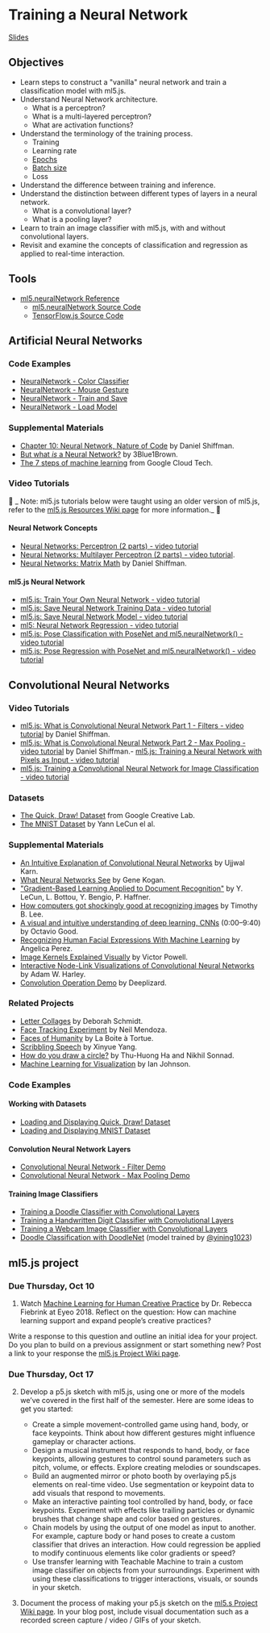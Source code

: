 # Training a Neural Network

[Slides](https://docs.google.com/presentation/d/1Jj3fOZFh_aZ2H4IOUcZts1OanU3bBMaN3zZDLEyRnno/edit?usp=sharing)

## Objectives

- Learn steps to construct a "vanilla" neural network and train a classification model with ml5.js.
- Understand Neural Network architecture.
  - What is a perceptron?
  - What is a multi-layered perceptron?
  - What are activation functions?
- Understand the terminology of the training process.
  - Training
  - Learning rate
  - [Epochs](https://docs.ml5js.org/#/learn/ml5-glossary?id=epochs)
  - [Batch size](https://docs.ml5js.org/#/learn/ml5-glossary?id=batch-size)
  - Loss
- Understand the difference between training and inference.
- Understand the distinction between different types of layers in a neural network.
  - What is a convolutional layer?
  - What is a pooling layer?
- Learn to train an image classifier with ml5.js, with and without convolutional layers.
- Revisit and examine the concepts of classification and regression as applied to real-time interaction.

## Tools

- [ml5.neuralNetwork Reference](https://docs.ml5js.org/#/reference/neural-network)
  - [ml5.neuralNetwork Source Code](https://github.com/ml5js/ml5-next-gen/tree/main/src/NeuralNetwork)
  - [TensorFlow.js Source Code](https://github.com/tensorflow/tfjs)

## Artificial Neural Networks

### Code Examples

- [NeuralNetwork - Color Classifier](https://editor.p5js.org/ml5/sketches/eGHBdmCLe)
- [NeuralNetwork - Mouse Gesture](https://editor.p5js.org/ml5/sketches/FdXAgrA3N)
- [NeuralNetwork - Train and Save](https://editor.p5js.org/ml5/sketches/rR51vvi-u)
- [NeuralNetwork - Load Model](https://editor.p5js.org/ml5/sketches/U-aljtx7x)

### Supplemental Materials

- [Chapter 10: Neural Network, Nature of Code](https://natureofcode.com/book/chapter-10-neural-networks/) by Daniel Shiffman.
- [But what _is_ a Neural Network?](https://youtu.be/aircAruvnKk?list=PLZHQObOWTQDNU6R1_67000Dx_ZCJB-3pi) by 3Blue1Brown.
- [The 7 steps of machine learning](https://www.youtube.com/watch?v=nKW8Ndu7Mjw) from Google Cloud Tech.

### Video Tutorials

🚨 _ Note: ml5.js tutorials below were taught using an older version of ml5.js, refer to the [ml5.js Resources Wiki page](https://github.com/jackbdu/Intro-ML-Arts-IMA-Summer24/wiki/ml5.js-Resources) for more information._ 🚨

#### Neural Network Concepts

- [Neural Networks: Perceptron (2 parts) - video tutorial](https://thecodingtrain.com/tracks/neural-networks/neural-networks/2-perceptron-part-1)
- [Neural Networks: Multilayer Perceptron (2 parts) - video tutorial](https://thecodingtrain.com/tracks/neural-networks/neural-networks/4-multilayer-perceptron-part-1).
- [Neural Networks: Matrix Math](https://thecodingtrain.com/tracks/neural-networks/neural-networks/6-matrix-math-basics) by Daniel Shiffman.

#### ml5.js Neural Network

- [ml5.js: Train Your Own Neural Network - video tutorial](https://thecodingtrain.com/tracks/ml5js-beginners-guide/ml5/6-train-your-own-neural-network/1-train-the-model)
- [ml5.js: Save Neural Network Training Data - video tutorial](https://thecodingtrain.com/tracks/ml5js-beginners-guide/ml5/6-train-your-own-neural-network/2-save-data)
- [ml5.js: Save Neural Network Model - video tutorial](https://thecodingtrain.com/tracks/ml5js-beginners-guide/ml5/6-train-your-own-neural-network/3-save-model)
- [ml5: Neural Network Regression - video tutorial](https://thecodingtrain.com/tracks/ml5js-beginners-guide/ml5/6-train-your-own-neural-network/4-regression)
- [ml5.js: Pose Classification with PoseNet and ml5.neuralNetwork() - video tutorial](https://thecodingtrain.com/tracks/ml5js-beginners-guide/ml5/7-posenet/2-pose-classifier)
- [ml5.js: Pose Regression with PoseNet and ml5.neuralNetwork() - video tutorial](https://thecodingtrain.com/tracks/ml5js-beginners-guide/ml5/7-posenet/3-pose-regression)

## Convolutional Neural Networks

### Video Tutorials

- [ml5.js: What is Convolutional Neural Network Part 1 - Filters - video tutorial](https://youtu.be/qPKsVAI_W6M) by Daniel Shiffman.
- [ml5.js: What is Convolutional Neural Network Part 2 - Max Pooling - video tutorial](https://youtu.be/pRWq_mtuppU) by Daniel Shiffman.- [ml5.js: Training a Neural Network with Pixels as Input - video tutorial](https://www.youtube.com/watch?v=UaKab6h9Z0I)
- [ml5.js: Training a Convolutional Neural Network for Image Classification - video tutorial](https://www.youtube.com/watch?v=hWurN0XhzLY)

### Datasets

- [The Quick, Draw! Dataset](https://github.com/googlecreativelab/quickdraw-dataset) from Google Creative Lab.
- [The MNIST Dataset](https://yann.lecun.com/exdb/mnist/) by Yann LeCun el al.

### Supplemental Materials

- [An Intuitive Explanation of Convolutional Neural Networks](https://ujjwalkarn.me/2016/08/11/intuitive-explanation-convnets/) by Ujjwal Karn.
- [What Neural Networks See](https://experiments.withgoogle.com/what-neural-nets-see) by Gene Kogan.
- ["Gradient-Based Learning Applied to Document Recognition"](http://yann.lecun.com/exdb/publis/pdf/lecun-01a.pdf) by Y. LeCun, L. Bottou, Y. Bengio, P. Haffner.
- [How computers got shockingly good at recognizing images](https://arstechnica.com/science/2018/12/how-computers-got-shockingly-good-at-recognizing-images/) by Timothy B. Lee.
- [A visual and intuitive understanding of deep learning, CNNs](https://www.youtube.com/watch?v=Oqm9vsf_hvU) (0:00–9:40) by Octavio Good.
- [Recognizing Human Facial Expressions With Machine Learning](https://thoughtworksarts.io/blog/recognizing-facial-expressions-machine-learning/) by Angelica Perez.
- [Image Kernels Explained Visually](http://setosa.io/ev/image-kernels/) by Victor Powell.
- [Interactive Node-Link Visualizations of Convolutional Neural Networks](https://adamharley.com/nn_vis/) by Adam W. Harley.
- [Convolution Operation Demo](https://deeplizard.com/resource/pavq7noze2) by Deeplizard.

### Related Projects

- [Letter Collages](http://frauzufall.de/en/2017/google-quick-draw/) by Deborah Schmidt.
- [Face Tracking Experiment](https://www.instagram.com/p/BUU8TuQD6_v/) by Neil Mendoza.
- [Faces of Humanity](http://project.laboiteatortue.com/facesofhumanity/) by La Boite à Tortue.
- [Scribbling Speech](http://xinyue.de/scribbling-speech.html) by Xinyue Yang.
- [How do you draw a circle?](https://qz.com/994486/the-way-you-draw-circles-says-a-lot-about-you/) by Thu-Huong Ha and Nikhil Sonnad.
- [Machine Learning for Visualization](https://medium.com/@enjalot/machine-learning-for-visualization-927a9dff1cab) by Ian Johnson.

### Code Examples

#### Working with Datasets

- [Loading and Displaying Quick, Draw! Dataset](https://editor.p5js.org/jackbdu/sketches/UC_KqRr121)
- [Loading and Displaying MNIST Dataset](https://editor.p5js.org/jackbdu/sketches/E1Bb3KmLl)

#### Convolution Neural Network Layers

- [Convolutional Neural Network - Filter Demo](https://editor.p5js.org/codingtrain/sketches/BN1lE-gyl)
- [Convolutional Neural Network - Max Pooling Demo](https://editor.p5js.org/codingtrain/sketches/GMRfsK7Wn)

#### Training Image Classifiers

- [Training a Doodle Classifier with Convolutional Layers](https://editor.p5js.org/jackbdu/sketches/Id2cg4UQL)
- [Training a Handwritten Digit Classifier with Convolutional Layers](https://editor.p5js.org/jackbdu/sketches/ab7lfmRyH)
- [Training a Webcam Image Classifier with Convolutional Layers](https://editor.p5js.org/jackbdu/sketches/7Y6VDvUO6)
- [Doodle Classification with DoodleNet](https://editor.p5js.org/jackbdu/sketches/ts3fuRZGW) (model trained by [@yining1023](https://github.com/yining1023))

## ml5.js project

### Due Thursday, Oct 10

1. Watch [Machine Learning for Human Creative Practice](https://vimeo.com/287094397) by Dr. Rebecca Fiebrink at Eyeo 2018. Reflect on the question: How can machine learning support and expand people’s creative practices?

Write a response to this question and outline an initial idea for your project. Do you plan to build on a previous assignment or start something new? Post a link to your response the [ml5.js Project Wiki page](https://github.com/ml5js/Intro-ML-Arts-IMA-F24/wiki/ml5.js-Project).

### Due Thursday, Oct 17

2. Develop a p5.js sketch with ml5.js, using one or more of the models we’ve covered in the first half of the semester. Here are some ideas to get you started:

   - Create a simple movement-controlled game using hand, body, or face keypoints. Think about how different gestures might influence gameplay or character actions.
   - Design a musical instrument that responds to hand, body, or face keypoints, allowing gestures to control sound parameters such as pitch, volume, or effects. Explore creating melodies or soundscapes.
   - Build an augmented mirror or photo booth by overlaying p5.js elements on real-time video. Use segmentation or keypoint data to add visuals that respond to movements.
   - Make an interactive painting tool controlled by hand, body, or face keypoints. Experiment with effects like trailing particles or dynamic brushes that change shape and color based on gestures.
   - Chain models by using the output of one model as input to another. For example, capture body or hand poses to create a custom classifier that drives an interaction. How could regression be applied to modify continuous elements like color gradients or speed?
   - Use transfer learning with Teachable Machine to train a custom image classifier on objects from your surroundings. Experiment with using these classifications to trigger interactions, visuals, or sounds in your sketch.

3. Document the process of making your p5.js sketch on the [ml5.s Project Wiki page](https://github.com/ml5js/Intro-ML-Arts-IMA-F24/wiki/ml5.js-Project). In your blog post, include visual documentation such as a recorded screen capture / video / GIFs of your sketch.
